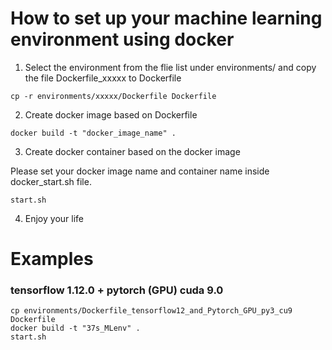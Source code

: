 # How to set up your machine learning environment using docker

1. Select the environment from the flie list under environments/ and copy the file Dockerfile_xxxxx to Dockerfile

```shell
cp -r environments/xxxxx/Dockerfile Dockerfile
```

2. Create docker image based on Dockerfile

```shell
docker build -t "docker_image_name" .
```

3. Create docker container based on the docker image

Please set your docker image name and container name inside docker_start.sh file.

```shell
start.sh
```

4. Enjoy your life

# Examples
### tensorflow 1.12.0 + pytorch (GPU) cuda 9.0

```shell
cp environments/Dockerfile_tensorflow12_and_Pytorch_GPU_py3_cu9 Dockerfile
docker build -t "37s_MLenv" .
start.sh
```
